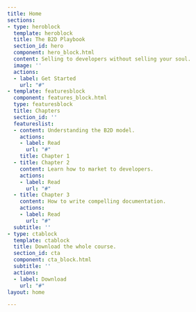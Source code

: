 ```yaml
---
title: Home
sections:
- type: heroblock
  template: heroblock
  title: The B2D Playbook
  section_id: hero
  component: hero_block.html
  content: Selling to developers without selling your soul.
  image: ''
  actions:
  - label: Get Started
    url: "#"
- template: featuresblock
  component: features_block.html
  type: featuresblock
  title: Chapters
  section_id: ''
  featureslist:
  - content: Understanding the B2D model.
    actions:
    - label: Read
      url: "#"
    title: Chapter 1
  - title: Chapter 2
    content: Learn how to market to developers.
    actions:
    - label: Read
      url: "#"
  - title: Chapter 3
    content: How to write compelling documentation.
    actions:
    - label: Read
      url: "#"
  subtitle: ''
- type: ctablock
  template: ctablock
  title: Download the whole course.
  section_id: cta
  component: cta_block.html
  subtitle: ''
  actions:
  - label: Download
    url: "#"
layout: home

---
```

